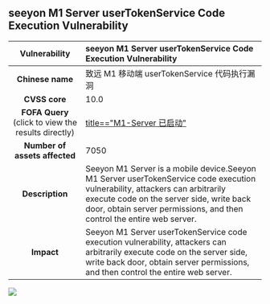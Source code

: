 ## seeyon M1 Server userTokenService Code Execution Vulnerability

|   **Vulnerability**  | **seeyon M1 Server userTokenService Code Execution Vulnerability**  |
| :----:   | :-----|
| **Chinese name**  | 致远 M1 移动端 userTokenService 代码执行漏洞 |
| **CVSS core**  | 10.0 |
| **FOFA Query**  (click to view the results directly)| [title=="M1-Server 已启动"](https://en.fofa.info/result?qbase64=dGl0bGU9PSJNMS1TZXJ2ZXIg5bey5ZCv5YqoIg%3D%3D) |
| **Number of assets affected**  | 7050 |
| **Description**  | Seeyon M1 Server is a mobile device.Seeyon M1 Server userTokenService code execution vulnerability, attackers can arbitrarily execute code on the server side, write back door, obtain server permissions, and then control the entire web server. |
| **Impact** | Seeyon M1 Server userTokenService code execution vulnerability, attackers can arbitrarily execute code on the server side, write back door, obtain server permissions, and then control the entire web server. |

![](https://s3.bmp.ovh/imgs/2023/07/14/d3a8bec6a5065f70.gif)
